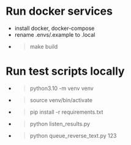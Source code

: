 # Run docker services
- install docker, docker-compose
- rename .envs/.example to .local
- > make build

# Run test scripts locally
- > python3.10 -m venv venv
- > source venv/bin/activate
- > pip install -r requirements.txt
- > python listen_results.py
- > python queue_reverse_text.py 123
